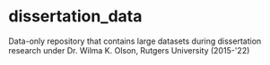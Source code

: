 # dissertation_data
Data-only repository that contains large datasets during dissertation research under Dr. Wilma K. Olson, Rutgers University (2015-'22)

